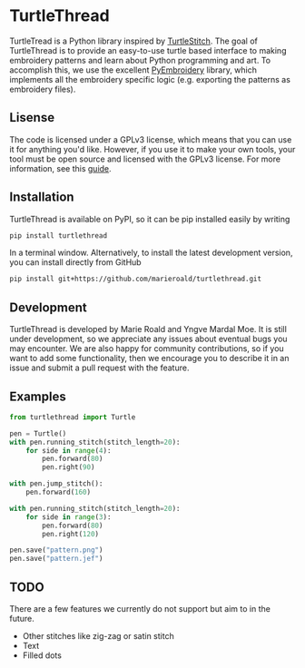 # TurtleThread
TurtleTread is a Python library inspired by [TurtleStitch](https://www.turtlestitch.org/). The goal of TurtleThread is to provide an easy-to-use turtle based interface to making embroidery patterns and learn about Python programming and art. To accomplish this, we use the excellent [PyEmbroidery](https://github.com/EmbroidePy/pyembroidery) library, which implements all the embroidery specific logic (e.g. exporting the patterns as embroidery files).

## Lisense
The code is licensed under a GPLv3 license, which means that you can use it for anything you'd like. However, if you use it to make your own tools, your tool must be open source and licensed with the GPLv3 license. For more information, see this [guide](https://www.gnu.org/licenses/quick-guide-gplv3.en.html).

## Installation
TurtleThread is available on PyPI, so it can be pip installed easily by writing

```bash
pip install turtlethread
```

In a terminal window. Alternatively, to install the latest development version, you can install directly from GitHub

```bash
pip install git+https://github.com/marieroald/turtlethread.git
```

## Development
TurtleThread is developed by Marie Roald and Yngve Mardal Moe. It is still under development, so we appreciate any issues about eventual bugs you may encounter. We are also happy for community contributions, so if you want to add some functionality, then we encourage you to describe it in an issue and submit a pull request with the feature.

## Examples
```python
from turtlethread import Turtle

pen = Turtle()
with pen.running_stitch(stitch_length=20):
    for side in range(4):
        pen.forward(80)
        pen.right(90)

with pen.jump_stitch():
    pen.forward(160)

with pen.running_stitch(stitch_length=20):
    for side in range(3):
        pen.forward(80)
        pen.right(120)

pen.save("pattern.png")
pen.save("pattern.jef")
```

## TODO
There are a few features we currently do not support but aim to in the future.

 * Other stitches like zig-zag or satin stitch
 * Text
 * Filled dots
